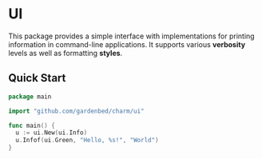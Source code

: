 # UI

This package provides a simple interface with implementations for printing information in command-line applications.
It supports various **verbosity** levels as well as formatting **styles**.

## Quick Start

```go
package main

import "github.com/gardenbed/charm/ui"

func main() {
  u := ui.New(ui.Info)
  u.Infof(ui.Green, "Hello, %s!", "World")
}
```
